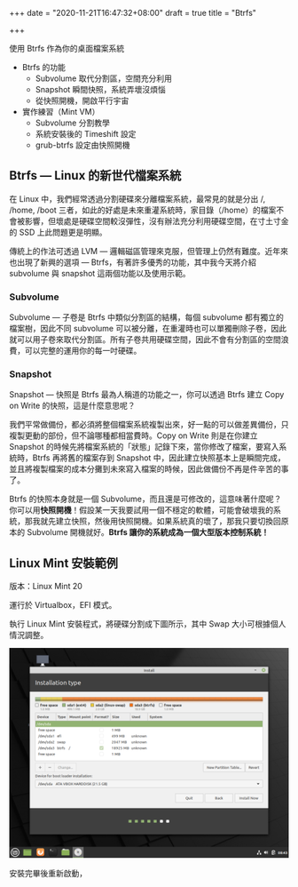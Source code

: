+++
date = "2020-11-21T16:47:32+08:00"
draft = true
title = "Btrfs"

+++

使用 Btrfs 作為你的桌面檔案系統

- Btrfs 的功能
  - Subvolume 取代分割區，空間充分利用
  - Snapshot 瞬間快照，系統弄壞沒煩惱
  - 從快照開機，開啟平行宇宙
- 實作練習（Mint VM）
  - Subvolume 分割教學
  - 系統安裝後的 Timeshift 設定
  - grub-btrfs 設定由快照開機

## Btrfs — Linux 的新世代檔案系統

在 Linux 中，我們經常透過分割硬碟來分離檔案系統，最常見的就是分出 /, /home, /boot 三者，如此的好處是未來重灌系統時，家目錄（/home）的檔案不會被影響，但壞處是硬碟空間較沒彈性，沒有辦法充分利用硬碟空間，在寸土寸金的 SSD 上此問題更是明顯。

傳統上的作法可透過 LVM — 邏輯磁區管理來克服，但管理上仍然有難度。近年來也出現了新興的選項 — Btrfs，有著許多優秀的功能，其中我今天將介紹 subvolume 與 snapshot 這兩個功能以及使用示範。

### Subvolume

Subvolume — 子卷是 Btrfs 中類似分割區的結構，每個 subvolume 都有獨立的檔案樹，因此不同 subvolume 可以被分離，在重灌時也可以單獨刪除子卷，因此就可以用子卷來取代分割區。所有子卷共用硬碟空間，因此不會有分割區的空間浪費，可以完整的運用你的每一吋硬碟。

### Snapshot

Snapshot — 快照是 Btrfs 最為人稱道的功能之一，你可以透過 Btrfs 建立 Copy on Write 的快照，這是什麼意思呢？

我們平常做備份，都必須將整個檔案系統複製出來，好一點的可以做差異備份，只複製更動的部份，但不論哪種都相當費時。Copy on Write 則是在你建立 Snapshot 的時候先將檔案系統的「狀態」記錄下來，當你修改了檔案，要寫入系統時，Btrfs 再將舊的檔案存到 Snapshot 中，因此建立快照基本上是瞬間完成，並且將複製檔案的成本分攤到未來寫入檔案的時候，因此做備份不再是件辛苦的事了。

Btrfs 的快照本身就是一個 Subvolume，而且還是可修改的，這意味著什麼呢？你可以用**快照開機**！假設某一天我要試用一個不穩定的軟體，可能會破壞我的系統，那我就先建立快照，然後用快照開機。如果系統真的壞了，那我只要切換回原本的 Subvolume 開機就好。**Btrfs 讓你的系統成為一個大型版本控制系統！**

## Linux Mint 安裝範例

版本：Linux Mint 20

運行於 Virtualbox，EFI 模式。

執行 Linux Mint 安裝程式，將硬碟分割成下圖所示，其中 Swap 大小可根據個人情況調整。

![](./btrfs.assets/partitions_overview.png)

安裝完畢後重新啟動，